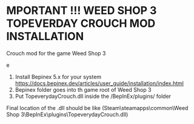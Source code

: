 # MPORTANT !!! WEED SHOP 3 TOPEVERDAY CROUCH MOD INSTALLATION
Crouch mod for the game Weed Shop 3

e
1. Install Bepinex 5.x for your system https://docs.bepinex.dev/articles/user_guide/installation/index.html
2. Bepinex folder goes into th game root of Weed Shop 3
3. Put TopeverydayCrouch.dll inside the /BepInEx/plugins/ folder

Final location of the .dll should be like (Steam\steamapps\common\Weed Shop 3\BepInEx\plugins\TopeverydayCrouch.dll)
